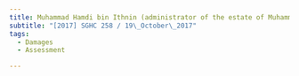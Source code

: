 ```yaml
---
title: Muhammad Hamdi bin Ithnin (administrator of the estate of Muhammad Mundzir bin Ithnin, 
subtitle: "[2017] SGHC 258 / 19\_October\_2017"
tags:
  - Damages
  - Assessment

---
```


